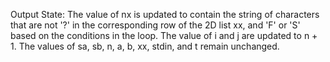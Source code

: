 Output State: The value of nx is updated to contain the string of characters that are not '?' in the corresponding row of the 2D list xx, and 'F' or 'S' based on the conditions in the loop. The value of i and j are updated to n + 1. The values of sa, sb, n, a, b, xx, stdin, and t remain unchanged.